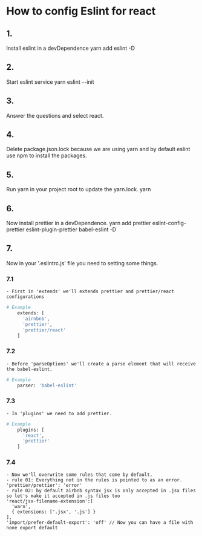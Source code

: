# How to config Eslint for react

## 1. 
Install eslint in a devDependence
	yarn add eslint -D

## 2. 
Start eslint service
	yarn eslint --init

## 3. 
Answer the questions and select react.


## 4. 
Delete package.json.lock because we are using yarn and by default eslint use npm to install the packages.

## 5. 
Run yarn in your project root to update the yarn.lock.
	yarn

## 6. 
Now install prettier in a devDependence.
	yarn add prettier eslint-config-prettier eslint-plugin-prettier babel-eslint -D

## 7.
Now in your '.eslintrc.js' file you need to setting some things.
### 7.1 
	- First in 'extends' we'll extends prettier and prettier/react configurations
```bash
# Example
	extends: [
	  'airnbnb',
	  'prettier',
	  'prettier/react'
	]
```

### 7.2 
	- Before 'parseOptions' we'll create a parse element that will receive the babel-eslint.
```bash
# Example
	parser: 'babel-eslint'
```

### 7.3
	- In 'plugins' we need to add prettier.
```bash
# Example
	plugins: [
	  'react',
	  'prettier'
	]
```

### 7.4
	- Now we'll overwrite some rules that come by default.
	- rule 01: Everything not in the rules is pointed to as an error.
	'prettier/prettier': 'error'
	- rule 02: by default airbnb syntax jsx is only accepted in .jsx files so let's make it accepted in .js files too
	'react/jsx-filename-extension':[
	  'warn',
	  { extensions: ['.jsx', '.js'] }
	],
	'import/prefer-default-export': 'off' // Now you can have a file with none export default
	



